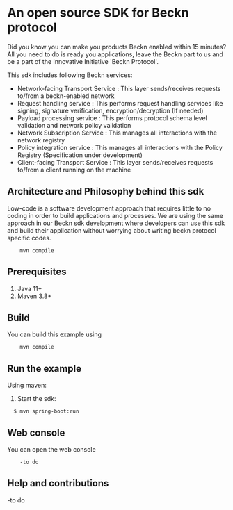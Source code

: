 
An open source SDK for Beckn protocol 
==========================================

Did you know you can make you products Beckn enabled within 15 minutes? 
All you need to do is ready you applications, leave the Beckn part to us and be a part of the Innovative Initiative 'Beckn Protocol'.

This sdk includes following Beckn services:

- Network-facing Transport Service : This layer sends/receives requests to/from a beckn-enabled network
- Request handling service : This performs request handling services like signing, signature verification, encryption/decryption (If needed)
- Payload processing service : This performs protocol schema level validation and network policy validation
- Network Subscription Service : This manages all interactions with the network registry
- Policy integration service : This manages all interactions with the Policy Registry (Specification under development)
- Client-facing Transport Service : This layer sends/receives requests to/from a client running on the machine

## Architecture and Philosophy behind this sdk
Low-code is a software development approach that requires little to no coding in order to build applications and processes. We are using the same approach in our 
Beckn sdk development where developers can use this sdk and build their application without worrying about writing beckn protocol specific codes. 
```
    mvn compile
```

## Prerequisites

1. Java 11+
2. Maven 3.8+

## Build

You can build this example using

```
    mvn compile
```

## Run the example

Using maven:

 1. Start the sdk:

```
  $ mvn spring-boot:run
```

## Web console

You can open the web console

```
    -to do
```

## Help and contributions

-to do


